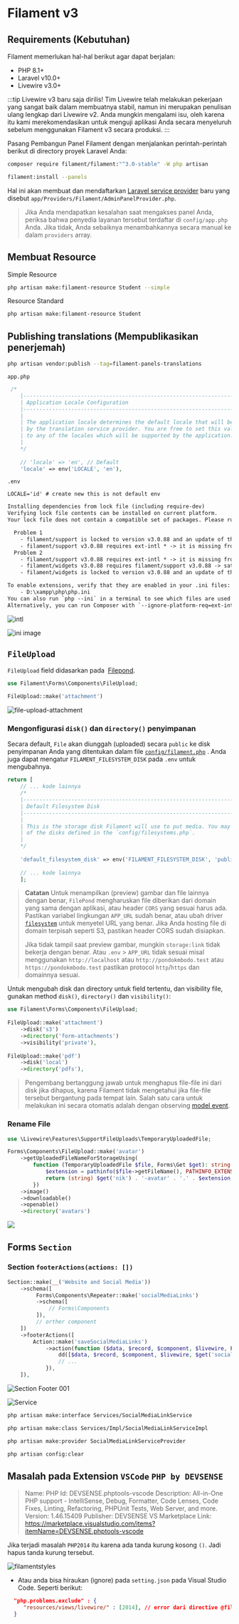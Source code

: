 # Filament v3

## Requirements (Kebutuhan)

Filament memerlukan hal-hal berikut agar dapat berjalan:

- PHP 8.1+
- Laravel v10.0+
- Livewire v3.0+

:::tip Livewire v3 baru saja dirilis!
Tim Livewire telah melakukan pekerjaan yang sangat baik dalam membuatnya stabil, namun ini merupakan penulisan ulang lengkap dari Livewire v2. Anda mungkin mengalami isu, oleh karena itu kami merekomendasikan untuk menguji aplikasi Anda secara menyeluruh sebelum menggunakan Filament v3 secara produksi.
:::

Pasang Pembangun Panel Filament dengan menjalankan perintah-perintah berikut di directory proyek Laravel Anda:

```bash
composer require filament/filament:"^3.0-stable" -W php artisan
```

```bash
filament:install --panels
```

Hal ini akan membuat dan mendaftarkan [Laravel service provider](https://laravel.com/docs/providers) baru yang disebut `app/Providers/Filament/AdminPanelProvider.php`.

> Jika Anda mendapatkan kesalahan saat mengakses panel Anda, periksa bahwa penyedia layanan tersebut terdaftar di `config/app.php` Anda. Jika tidak, Anda sebaiknya menambahkannya secara manual ke dalam `providers` array.

## Membuat Resource

Simple Resource

```bash
php artisan make:filament-resource Student --simple
```

Resource Standard

```bash
php artisan make:filament-resource Student
```

## Publishing translations (Mempublikasikan penerjemah)

```bash
php artisan vendor:publish --tag=filament-panels-translations
```

`app.php`

```php
 /*
    |--------------------------------------------------------------------------
    | Application Locale Configuration
    |--------------------------------------------------------------------------
    |
    | The application locale determines the default locale that will be used
    | by the translation service provider. You are free to set this value
    | to any of the locales which will be supported by the application.
    |
    */
   
    // 'locale' => 'en', // Default
    'locale' => env('LOCALE', 'en'),
```

`.env`

```env
LOCALE='id' # create new this is not default env
```

```txt
Installing dependencies from lock file (including require-dev)
Verifying lock file contents can be installed on current platform.
Your lock file does not contain a compatible set of packages. Please run composer update.

  Problem 1
    - filament/support is locked to version v3.0.88 and an update of this package was not requested.
    - filament/support v3.0.88 requires ext-intl * -> it is missing from your system. Install or enable PHP's intl extension.
  Problem 2
    - filament/support v3.0.88 requires ext-intl * -> it is missing from your system. Install or enable PHP's intl extension.
    - filament/widgets v3.0.88 requires filament/support v3.0.88 -> satisfiable by filament/support[v3.0.88].
    - filament/widgets is locked to version v3.0.88 and an update of this package was not requested.

To enable extensions, verify that they are enabled in your .ini files:
    - D:\xampp\php\php.ini
You can also run `php --ini` in a terminal to see which files are used by PHP in CLI mode.
Alternatively, you can run Composer with `--ignore-platform-req=ext-intl` to temporarily ignore these required extensions.
```

![intl](attachments/xampp.png)

![ini image](attachments/intl.png)


## `FileUpload`

`FileUpload` field didasarkan pada  [Filepond](https://pqina.nl/filepond).

```php
use Filament\Forms\Components\FileUpload;

FileUpload::make('attachment')
```

![file-upload-attachment](attachments/007-filament-v3-file-upload-attachment.png)

### Mengonfigurasi `disk()` dan `directory()` penyimpanan

Secara default, `File` akan diunggah (uploaded) secara `public` ke disk penyimpanan Anda yang ditentukan dalam file [`config/filament.php`](https://filamentphp.com/docs/3.x/forms/installation#publishing-configuration) . Anda juga dapat mengatur `FILAMENT_FILESYSTEM_DISK` pada `.env`  untuk mengubahnya.

```php title="config/filament.php"
return [
	// ... kode lainnya
    /*
    |--------------------------------------------------------------------------
    | Default Filesystem Disk
    |--------------------------------------------------------------------------
    |
    | This is the storage disk Filament will use to put media. You may use any
    | of the disks defined in the `config/filesystems.php`.
    |
    */
    
    'default_filesystem_disk' => env('FILAMENT_FILESYSTEM_DISK', 'public'),
    
    // ... kode lainnya
    ];
```

> **Catatan**
> Untuk menampilkan (preview) gambar dan file lainnya dengan benar, `FilePond` mengharuskan file diberikan dari domain yang sama dengan aplikasi, atau header `CORS` yang sesuai harus ada. Pastikan variabel lingkungan `APP_URL` sudah benar, atau ubah driver [`filesystem`](https://laravel.com/docs/filesystem) untuk menyetel URL yang benar. Jika Anda hosting file di domain terpisah seperti S3, pastikan header CORS sudah disiapkan.
> 
> Jika tidak tampil saat preview gambar, mungkin `storage:link` tidak bekerja dengan benar. Atau `.env` > `APP_URL` tidak sesuai misal menggunakan `http://localhost` atau `http://pondokmbodo.test` atau `https://pondokmbodo.test` pastikan protocol `http`/`https` dan domainnya sesuai.

Untuk mengubah disk dan directory untuk field tertentu, dan visibility file, gunakan method `disk()`, `directory()` dan `visibility()`:

```php
use Filament\Forms\Components\FileUpload;
 
FileUpload::make('attachment')
    ->disk('s3')
    ->directory('form-attachments')
    ->visibility('private'),
    
FileUpload::make('pdf')
    ->disk('local')
    ->directory('pdfs'),
```

> Pengembang bertanggung jawab untuk menghapus file-file ini dari disk jika dihapus, karena Filament tidak mengetahui jika file-file tersebut bergantung pada tempat lain.
> Salah satu cara untuk melakukan ini secara otomatis adalah dengan observing [model event](https://laravel.com/docs/eloquent#events).

### Rename File

```php
use \Livewire\Features\SupportFileUploads\TemporaryUploadedFile;

Forms\Components\FileUpload::make('avatar')
	->getUploadedFileNameForStorageUsing(
        function (TemporaryUploadedFile $file, Forms\Get $get): string {
            $extension = pathinfo($file->getFileName(), PATHINFO_EXTENSION);
            return (string) $get('nik') . '-avatar' . '.' . $extension;
        })
    ->image()
    ->downloadable()
    ->openable()
    ->directory('avatars')
```



![](attachments/migration.png)



## Forms `Section`

### Section `footerActions(actions: [])`

```php
Section::make(__('Website and Social Media'))
	->schema([
		 Forms\Components\Repeater::make('socialMediaLinks')
		 ->schema([
			 // Forms\Components
		 ]),
		 // orther component
    ])
    ->footerActions([
		Action::make('saveSocialMediaLinks')
	        ->action(function ($data, $record, $component, $livewire, Forms\Get $get) {
	            dd([$data, $record, $component, $livewire, $get('socialMediaLinks')]);
				// ...
		    }),
	]),
```

![Section Footer 001](attachments/007-filament-v3-form-section-footer-001.png)



![Service](attachments/007-filament-v3-social-media-service.png)

```bash
php artisan make:interface Services/SocialMediaLinkService
```

```bash
php artisan make:class Services/Impl/SocialMediaLinkServiceImpl
```

```bash
php artisan make:provider SocialMediaLinkServiceProvider
```

```bash
php artisan config:clear
```

## Masalah pada Extension `VSCode` `PHP by DEVSENSE`

> Name: PHP
> Id: DEVSENSE.phptools-vscode
> Description: All-in-One PHP support - IntelliSense, Debug, Formatter, Code Lenses, Code Fixes, Linting, Refactoring, PHPUnit Tests, Web Server, and more.
> Version: 1.46.15409
> Publisher: DEVSENSE
> VS Marketplace Link: https://marketplace.visualstudio.com/items?itemName=DEVSENSE.phptools-vscode

Jika terjadi masalah `PHP2014` itu karena ada tanda kurung kosong `()`. Jadi hapus tanda kurung tersebut. 

![filamentstyles](attachments/filament-styles.gif)

- Atau anda bisa hiraukan (ignore) pada `setting.json` pada Visual Studio Code. Seperti berikut:
```json
  "php.problems.exclude" : {
     "resources/views/livewire/" : [2014], // error dari directive @filamentStyles() and @filamentScripts()
  }
```